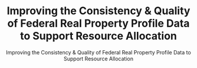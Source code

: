 ---
title: "Improving the Consistency & Quality of Federal Real Property Profile Data to Support Resource Allocation"
subtitle: "Improving the Consistency & Quality of Federal Real Property Profile Data to Support Resource Allocation"
doc-link: ../assets/files/GSA-Memo-to-Agencies-Regarding-Revised-Definitions-for-FY-2018-Reporting-12.1.16.pdf
layout: resources-landing
filters: real-property frpc memorandum omb 2016
fiscal_year: 2016
---